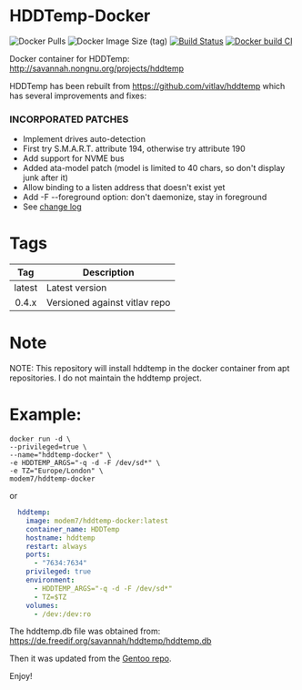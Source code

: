 # HDDTemp-Docker

![Docker Pulls](https://img.shields.io/docker/pulls/modem7/hddtemp-docker) 
![Docker Image Size (tag)](https://img.shields.io/docker/image-size/modem7/hddtemp-docker/latest) 
[![Build Status](https://drone.modem7.com/api/badges/modem7/hddtemp-docker/status.svg)](https://drone.modem7.com/modem7/hddtemp-docker)
[![Docker build CI](https://github.com/modem7/hddtemp-docker/actions/workflows/CI.yml/badge.svg?branch=master)](https://github.com/modem7/hddtemp-docker/actions/workflows/CI.yml)

Docker container for HDDTemp:
http://savannah.nongnu.org/projects/hddtemp

HDDTemp has been rebuilt from https://github.com/vitlav/hddtemp which has several improvements and fixes:

### INCORPORATED PATCHES
 * Implement drives auto-detection
 * First try S.M.A.R.T. attribute 194, otherwise try attribute 190
 * Add support for NVME bus
 * Added ata-model patch (model is limited to 40 chars, so don't display junk after it)
 * Allow binding to a listen address that doesn't exist yet
 * Add -F --foreground option:  don't daemonize, stay in foreground
 * See [change log](https://github.com/vitlav/hddtemp/blob/master/ChangeLog)

# Tags
| Tag | Description |
| :----: | --- |
| latest | Latest version |
| 0.4.x | Versioned against vitlav repo |

# Note
NOTE: This repository will install hddtemp in the docker container from apt repositories. I do not maintain the hddtemp project.

# Example:
```
docker run -d \
--privileged=true \
--name="hddtemp-docker" \
-e HDDTEMP_ARGS="-q -d -F /dev/sd*" \
-e TZ="Europe/London" \
modem7/hddtemp-docker
```

or

```yaml
  hddtemp:
    image: modem7/hddtemp-docker:latest
    container_name: HDDTemp
    hostname: hddtemp
    restart: always
    ports:
      - "7634:7634"
    privileged: true
    environment:
      - HDDTEMP_ARGS="-q -d -F /dev/sd*"
      - TZ=$TZ
    volumes:
      - /dev:/dev:ro
```

The hddtemp.db file was obtained from:
https://de.freedif.org/savannah/hddtemp/hddtemp.db

Then it was updated from the [Gentoo repo](https://gitweb.gentoo.org/repo/gentoo.git/tree/app-admin/hddtemp).

Enjoy!
